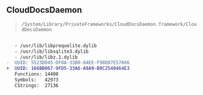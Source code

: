 ## CloudDocsDaemon

> `/System/Library/PrivateFrameworks/CloudDocsDaemon.framework/CloudDocsDaemon`

```diff

   - /usr/lib/libprequelite.dylib
   - /usr/lib/libsqlite3.dylib
   - /usr/lib/libz.1.dylib
-  UUID: 5523DD45-DF0A-33B0-84EE-F98D07E57666
+  UUID: 166BB067-9FD5-33A6-A9A9-B0C2548464E3
   Functions: 14408
   Symbols:   42973
   CStrings:  27136

```
